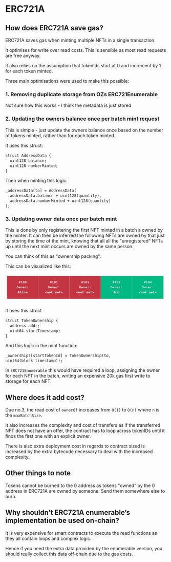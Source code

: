 # ERC721A

## How does ERC721A save gas?

ERC721A saves gas when minting multiple NFTs in a single transaction.

It optimises for write over read costs. This is sensible as most read requests are free anyway.

It also relies on the assumption that tokenIds start at 0 and increment by 1 for each token minted.

Three main optimisations were used to make this possible:

### 1. Removing duplicate storage from OZs ERC721Enumerable

Not sure how this works - I think the metadata is just stored 

### 2. Updating the owners balance once per batch mint request

This is simple - just update the owners balance once based on the number of tokens minted, rather than for each token minted.

It uses this struct:
```solidity
struct AddressData {
  uint128 balance;
  uint128 numberMinted;
}
```

Then when minting this logic:
```solidity
_addressData[to] = AddressData(
  addressData.balance + uint128(quantity),
  addressData.numberMinted + uint128(quantity)
);
```

### 3. Updating owner data once per batch mint

This is done by only registering the first NFT minted in a batch a owned by the minter. It can then be inferred the following NFTs are owned by that just by storing the time of the mint, knowing that all all the "unregistered" NFTs up until the next mint occurs are owned by the same person.

You can think of this as "ownership packing".

This can be visualized like this:

![](2023-07-16-15-40-10.png)


It uses this struct

```solidity
struct TokenOwnership {
  address addr;
  uint64 startTimestamp;
}
```

And this logic in the mint function:
```solidity
_ownerships[startTokenId] = TokenOwnership(to, uint64(block.timestamp));
```

In `ERC721Enumerable` this would have required a loop, assigning the owner for each NFT in the batch, writing an expensive 20k gas first write to storage for each NFT.

## Where does it add cost?

Due no.3, the read cost of `ownerOf` increases from `O(1)` to `O(n)` where `n` is the `maxBatchSize`. 

It also increases the complexity and cost of transfers as if the transferred NFT does not have an offer, the contract has to loop across tokenIDs until it finds the first one with an explicit owner.

There is also extra deployment cost  in regards to contract sized is increased by the extra bytecode necessary to deal with the increased complexity.

## Other things to note

Tokens cannot be burned to the 0 address as tokens "owned" by the 0 address in ERC721A are owned by someone. Send them somewhere else to burn.

## Why shouldn’t ERC721A enumerable’s implementation be used on-chain?

It is very expensive for smart contracts to execute the read functions as they all contain loops and complex logic.

Hence if you need the extra data provided by the enumerable version, you should really collect this data off-chain due to the gas costs.
